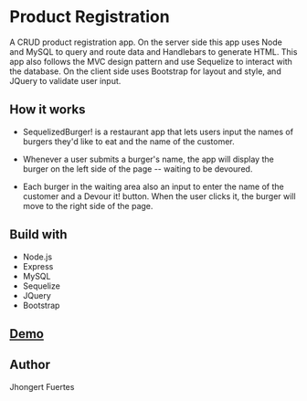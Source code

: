 # Product Registration
A CRUD product registration app. On the server side this app uses Node and MySQL to query and route data and Handlebars to generate HTML. This app also follows the MVC design pattern and use Sequelize to interact with the database. On the client side uses Bootstrap for layout and style, and JQuery to validate user input.

## How it works
- SequelizedBurger! is a restaurant app that lets users input the names of burgers they'd like to eat and the name of the customer.

- Whenever a user submits a burger's name, the app will display the burger on the left side of the page -- waiting to be devoured.

- Each burger in the waiting area also an input to enter the name of the customer and a Devour it! button. When the user clicks it, the burger will move to the right side of the page.

## Build with
- Node.js
- Express
- MySQL
- Sequelize
- JQuery
- Bootstrap

## [Demo](https://salty-earth-12670.herokuapp.com/)

## Author
Jhongert Fuertes
